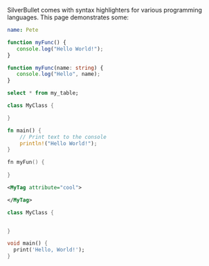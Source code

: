SilverBullet comes with syntax highlighters for various programming languages. This page demonstrates some:

```yaml
name: Pete
```

```javascript
function myFunc() {
   console.log("Hello World!");
}
```

```typescript
function myFunc(name: string) {
   console.log("Hello", name);
}
```

```sql
select * from my_table;
```

```c++
class MyClass {

}
```

```rust
fn main() {
    // Print text to the console
    println!("Hello World!");
}
```

```swift
fn myFun() {
   
}
```

```xml
<MyTag attribute="cool">

</MyTag>
```

```kotlin
class MyClass {


}
```

```dart
void main() {
  print('Hello, World!');
}
```